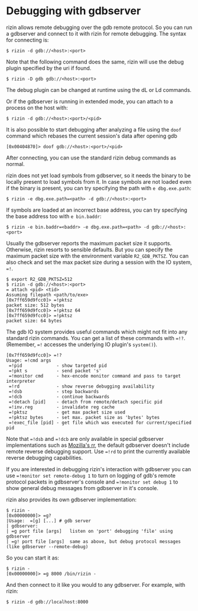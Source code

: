 # Debugging with gdbserver

rizin allows remote debugging over the gdb remote protocol. So you can run a
gdbserver and connect to it with rizin for remote debugging. The syntax for
connecting is:

```
$ rizin -d gdb://<host>:<port>
```

Note that the following command does the same, rizin will use the debug plugin specified by the uri if found.

```
$ rizin -D gdb gdb://<host>:<port>
```

The debug plugin can be changed at runtime using the dL or Ld commands.

Or if the gdbserver is running in extended mode, you can attach to a process on
the host with:

```
$ rizin -d gdb://<host>:<port>/<pid>
```

It is also possible to start debugging after analyzing a file using the `doof` command
which rebases the current session's data after opening gdb

```
[0x00404870]> doof gdb://<host>:<port>/<pid>
```

After connecting, you can use the standard rizin debug commands as normal.

rizin does not yet load symbols from gdbserver, so it needs the binary to
be locally present to load symbols from it. In case symbols are not loaded even
if the binary is present, you can try specifying the path with `e dbg.exe.path`:

```
$ rizin -e dbg.exe.path=<path> -d gdb://<host>:<port>
```

If symbols are loaded at an incorrect base address, you can try specifying
the base address too with `e bin.baddr`:

```
$ rizin -e bin.baddr=<baddr> -e dbg.exe.path=<path> -d gdb://<host>:<port>
```

Usually the gdbserver reports the maximum packet size it supports. Otherwise,
rizin resorts to sensible defaults. But you can specify the maximum packet
size with the environment variable `R2_GDB_PKTSZ`. You can also check and set
the max packet size during a session with the IO system, `=!`.

```
$ export R2_GDB_PKTSZ=512
$ rizin -d gdb://<host>:<port>
= attach <pid> <tid>
Assuming filepath <path/to/exe>
[0x7ff659d9fcc0]> =!pktsz
packet size: 512 bytes
[0x7ff659d9fcc0]> =!pktsz 64
[0x7ff659d9fcc0]> =!pktsz
packet size: 64 bytes
```

The gdb IO system provides useful commands which might not fit into any
standard rizin commands. You can get a list of these commands with
`=!?`. (Remember, `=!` accesses the underlying IO plugin's `system()`).

```
[0x7ff659d9fcc0]> =!?
Usage: =!cmd args
 =!pid             - show targeted pid
 =!pkt s           - send packet 's'
 =!monitor cmd     - hex-encode monitor command and pass to target interpreter
 =!rd              - show reverse debugging availability
 =!dsb             - step backwards
 =!dcb             - continue backwards
 =!detach [pid]    - detach from remote/detach specific pid
 =!inv.reg         - invalidate reg cache
 =!pktsz           - get max packet size used
 =!pktsz bytes     - set max. packet size as 'bytes' bytes
 =!exec_file [pid] - get file which was executed for current/specified pid
```

Note that `=!dsb` and `=!dcb` are only available in special gdbserver implementations such
as [Mozilla's rr](https://github.com/mozilla/rr), the default gdbserver doesn't include
remote reverse debugging support.
Use `=!rd` to print the currently available reverse debugging capabilities.

If you are interested in debugging rizin's interaction with gdbserver you can use
`=!monitor set remote-debug 1` to turn on logging of gdb's remote protocol packets in
gdbserver's console and `=!monitor set debug 1` to show general debug messages from
gdbserver in it's console.

rizin also provides its own gdbserver implementation:

```
$ rizin -
[0x00000000]> =g?
|Usage:  =[g] [...] # gdb server
| gdbserver:
| =g port file [args]   listen on 'port' debugging 'file' using gdbserver
| =g! port file [args]  same as above, but debug protocol messages (like gdbserver --remote-debug)
```

So you can start it as:

```
$ rizin -
[0x00000000]> =g 8000 /bin/rizin -
```

And then connect to it like you would to any gdbserver. For example, with rizin:

```
$ rizin -d gdb://localhost:8000
```

